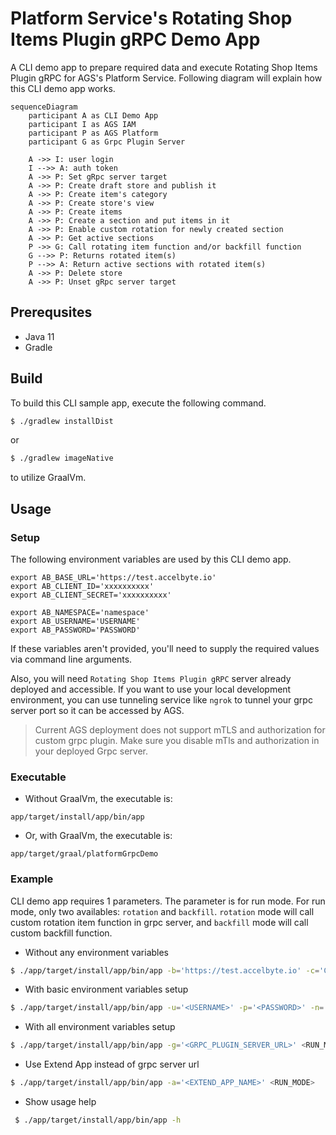# Platform Service's Rotating Shop Items Plugin gRPC Demo App

A CLI demo app to prepare required data and execute Rotating Shop Items Plugin gRPC for AGS's Platform Service.
Following diagram will explain how this CLI demo app works.
```mermaid
sequenceDiagram
    participant A as CLI Demo App
    participant I as AGS IAM
    participant P as AGS Platform
    participant G as Grpc Plugin Server
    
    A ->> I: user login
    I -->> A: auth token
    A ->> P: Set gRpc server target
    A ->> P: Create draft store and publish it
    A ->> P: Create item's category
    A ->> P: Create store's view
    A ->> P: Create items
    A ->> P: Create a section and put items in it
    A ->> P: Enable custom rotation for newly created section
    A ->> P: Get active sections
    P ->> G: Call rotating item function and/or backfill function
    G -->> P: Returns rotated item(s)
    P -->> A: Return active sections with rotated item(s)
    A ->> P: Delete store
    A ->> P: Unset gRpc server target
```

## Prerequsites

* Java 11
* Gradle

## Build

To build this CLI sample app, execute the following command.

```bash
$ ./gradlew installDist
```
or
```bash
$ ./gradlew imageNative
```
to utilize GraalVm.

## Usage

### Setup

The following environment variables are used by this CLI demo app.
```
export AB_BASE_URL='https://test.accelbyte.io'
export AB_CLIENT_ID='xxxxxxxxxx'
export AB_CLIENT_SECRET='xxxxxxxxxx'

export AB_NAMESPACE='namespace'
export AB_USERNAME='USERNAME'
export AB_PASSWORD='PASSWORD'
```
If these variables aren't provided, you'll need to supply the required values via command line arguments.

Also, you will need `Rotating Shop Items Plugin gRPC` server already deployed and accessible. If you want to use your local development environment, you can use tunneling service like `ngrok` to tunnel your grpc server port so it can be accessed by AGS.
> Current AGS deployment does not support mTLS and authorization for custom grpc plugin. Make sure you disable mTls and authorization in your deployed Grpc server.

### Executable
- Without GraalVm, the executable is:
```
app/target/install/app/bin/app
```
- Or, with GraalVm, the executable is:
```
app/target/graal/platformGrpcDemo
```

### Example
CLI demo app requires 1 parameters. The parameter is for run mode. For run mode, only two availables: `rotation` and `backfill`. `rotation` mode will call custom rotation item function in grpc server, and `backfill` mode will call custom backfill function.

- Without any environment variables
```bash
$ ./app/target/install/app/bin/app -b='https://test.accelbyte.io' -c='CLIENT-ID-VALUE' -s='CLIENT-SECRET-VALUE' -n='NAMESPACE-VALUE' -u='<USERNAME>' -p='<PASSWORD>' -g='<GRPC_PLUGIN_SERVER_URL>' <RUN_MODE>
```
- With basic environment variables setup
```bash
$ ./app/target/install/app/bin/app -u='<USERNAME>' -p='<PASSWORD>' -n='<NAMESPACE-VALUE>' -g='<GRPC_PLUGIN_SERVER_URL>' <RUN_MODE>
```
- With all environment variables setup
```bash
$ ./app/target/install/app/bin/app -g='<GRPC_PLUGIN_SERVER_URL>' <RUN_MODE>
```
- Use Extend App instead of grpc server url
```bash
$ ./app/target/install/app/bin/app -a='<EXTEND_APP_NAME>' <RUN_MODE>
```
- Show usage help
```bash
 $ ./app/target/install/app/bin/app -h
```